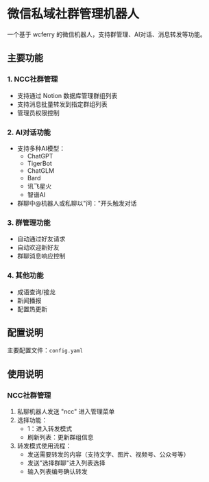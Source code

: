 # 微信私域社群管理机器人

一个基于 wcferry 的微信机器人，支持群管理、AI对话、消息转发等功能。

## 主要功能

### 1. NCC社群管理
- 支持通过 Notion 数据库管理群组列表
- 支持消息批量转发到指定群组列表
- 管理员权限控制

### 2. AI对话功能
- 支持多种AI模型：
  - ChatGPT
  - TigerBot
  - ChatGLM
  - Bard
  - 讯飞星火
  - 智谱AI
- 群聊中@机器人或私聊以"问："开头触发对话

### 3. 群管理功能
- 自动通过好友请求
- 自动欢迎新好友
- 群聊消息响应控制

### 4. 其他功能
- 成语查询/接龙
- 新闻播报
- 配置热更新

## 配置说明

主要配置文件：`config.yaml`

## 使用说明

### NCC社群管理
1. 私聊机器人发送 "ncc" 进入管理菜单
2. 选择功能：
   - 1：进入转发模式
   - 刷新列表：更新群组信息
3. 转发模式使用流程：
   - 发送需要转发的内容（支持文字、图片、视频号、公众号等）
   - 发送"选择群聊"进入列表选择
   - 输入列表编号确认转发